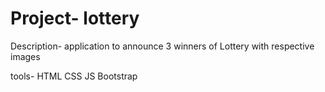 # Project- lottery

Description- application to announce 3 winners of Lottery with respective images

tools- HTML
CSS
JS
Bootstrap

